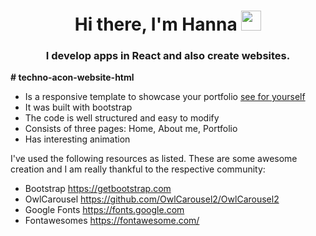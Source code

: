 <h1 align="center">Hi there, I'm Hanna
<img src="https://github.com/blackcater/blackcater/raw/main/images/Hi.gif" height="32"/></h1>
<h3 align="center">I develop apps in React and also create websites.</h3>
<p><b># techno-acon-website-html</b>

- Is a responsive template to showcase your portfolio [see for yourself](https://hanna8888.github.io/techno-acon-website-html/)
- It was built with bootstrap 
- The code is well structured and easy to modify
- Consists of three pages: Home, About me, Portfolio
- Has interesting animation

I've used the following resources as listed. These are some awesome creation and I am really thankful to the respective community:

- Bootstrap https://getbootstrap.com
- OwlCarousel https://github.com/OwlCarousel2/OwlCarousel2
- Google Fonts https://fonts.google.com
- Fontawesomes https://fontawesome.com/
